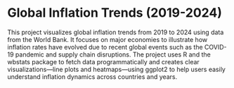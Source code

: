 # Global Inflation Trends (2019-2024)

This project visualizes global inflation trends from 2019 to 2024 using data from the World Bank. It focuses on major economies to illustrate how inflation rates have evolved due to recent global events such as the COVID-19 pandemic and supply chain disruptions. The project uses R and the wbstats package to fetch data programmatically and creates clear visualizations—line plots and heatmaps—using ggplot2 to help users easily understand inflation dynamics across countries and years.
